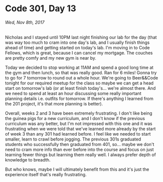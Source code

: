 # Code 301, Day 13
###### Wed, Nov 8th, 2017

Nicholas and I stayed until 10PM last night finishing our lab for the day (that was way too much to cram into one day's lab, and I usually finish things ahead of time) and getting started on today's lab. I'm moving in to Code Fellows, which is great, because I can cancel my mortgage. The couches are pretty comfy and my new gym is near by.

Today we decided to stop working at 11AM and spend a good long time at the gym and then lunch, so that was really good. Ran for 6 miles! Gonna try to go for 7 tomorrow to round out a whole hour. We're going to Beer&&Code tonight for our required meetup for the class so maybe we can get a head start on tomorrow's lab (or at least finish today's... we're almost there. And we need to spend at least an hour discussing some really important planning details i.e. outfits for tomorrow. If there's anything I learned from the 201 project, it's that more planning is better).

Overall, weeks 2 and 3 have been extremely frustrating. I don't like being the guinea pigs for a new curriculum, and I don't know if the previous curriculum was any better, but I'm not impressed with this one and it was frustrating when we were told that we've learned more already by the start of week 3 than any 301 had learned before. I feel like we needed to start smaller, learn to crawl before jogging. The previous 301s graduated students who successfully then graduated from 401, so... maybe we don't need to cram more info than ever before into the course and focus on just learning fewer things but learning them really well. I always prefer depth of knowledge to breadth.

But who knows, maybe I will ultimately benefit from this and it's just the experience itself that's really frustrating.
